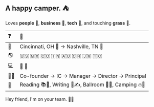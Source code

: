 ## A happy camper. ⛺

Loves **people** 🤗, **business** 🤝, **tech** 🦾, and touching **grass** 🌾.

| ❓ | 💬 |
|:---|:--|
| 📍 | Cincinnati, OH 🐅 → Nashville, TN 🤠 |
| 🌎 | 🇺🇸 🇲🇽 🇨🇴 🇮🇳 🇦🇺 🇨🇷 🇯🇲 🇹🇨 |
| 💻 | 🍎 🐧 |
| 👨‍💼 | Co-founder → IC → Manager → Director → Principal |
| 🥳 | Reading 📚📖, Writing 📓✍️, Ballroom 💃🕺, Camping 🔥🌭 |

Hey friend, I'm on your team. 🤘😎

<!--
- 💻 
- 🧭 
- 🏕️ 
- 🔥 
- 🐛 
- 🪵 
- 🔦 
- 🌈 
- 🎣 
- 🪓 
- 🌭 
- 📖 
- 🏔️ 
-->
